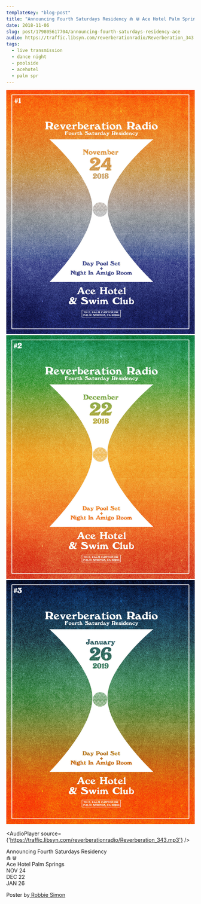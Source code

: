 ```yaml
---
templateKey: "blog-post"
title: "Announcing Fourth Saturdays Residency ⋒ ⋓ Ace Hotel Palm Springs NOV 24 DEC 22 JAN 26 Poster by Robbie Simon"
date: 2018-11-06
slug: post/179805617704/announcing-fourth-saturdays-residency-ace
audio: https://traffic.libsyn.com/reverberationradio/Reverberation_343.mp3
tags:
  - live transmission
  - dance night
  - poolside
  - acehotel
  - palm spr
---
```


![Announcing Fourth Saturdays Residency ⋒ ⋓ Ace Hotel Palm Springs NOV 24 DEC 22 JAN 26 Poster by Robbie Simon](../images/29bdd1be987c2eac69e6a94be7079db5e2e4765db3f92366a4e0b7699185dab3.jpg)
![Announcing Fourth Saturdays Residency ⋒ ⋓ Ace Hotel Palm Springs NOV 24 DEC 22 JAN 26 Poster by Robbie Simon](../images/77f12a8882ba5489a587dd221d4e8355c61ede4164b58c2b0a441e80209a84c6.jpg)
![Announcing Fourth Saturdays Residency ⋒ ⋓ Ace Hotel Palm Springs NOV 24 DEC 22 JAN 26 Poster by Robbie Simon](../images/9d50400cf3062d31c7b12c0e7b27b8517d188827b66bbcea555e9da5190a009c.jpg)

<AudioPlayer source={'https://traffic.libsyn.com/reverberationradio/Reverberation_343.mp3'} />

<p>Announcing Fourth Saturdays Residency<br />⋒ ⋓<br />Ace Hotel Palm Springs<br />NOV 24<br />DEC 22<br />JAN 26</p><p>Poster by<a href="www.RobbieSimon.com"> Robbie Simon</a><br /></p>
